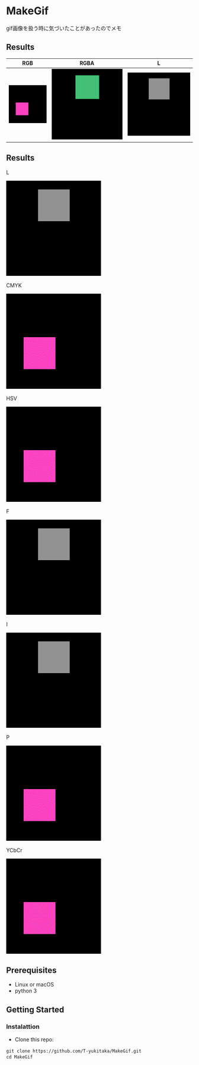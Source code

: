 # MakeGif

gif画像を扱う時に気づいたことがあったのでメモ

## Results
| RGB | RGBA | L | 
----|----|---- 
| <img src='https://github.com/T-yukitaka/MakeGif/blob/master/results/RGB.gif'> | <img src='https://github.com/T-yukitaka/MakeGif/blob/master/results/RGBA.gif'> | <img src='https://github.com/T-yukitaka/MakeGif/blob/master/results/L.gif'> |
## Results
L

<img src='https://github.com/T-yukitaka/MakeGif/blob/master/results/L.gif' width=256 >

CMYK

<img src='https://github.com/T-yukitaka/MakeGif/blob/master/results/CMYK.gif' width=256 >

HSV

<img src='https://github.com/T-yukitaka/MakeGif/blob/master/results/HSV.gif' width=256 >

F

<img src='https://github.com/T-yukitaka/MakeGif/blob/master/results/F.gif' width=256 >

I

<img src='https://github.com/T-yukitaka/MakeGif/blob/master/results/I.gif' width=256 >

P

<img src='https://github.com/T-yukitaka/MakeGif/blob/master/results/P.gif' width=256 >

YCbCr

<img src='https://github.com/T-yukitaka/MakeGif/blob/master/results/YCbCr.gif' width=256 >

## Prerequisites
- Linux or macOS
- python 3

## Getting Started
### Instalattion
- Clone this repo:
```
git clone https://github.com/T-yukitaka/MakeGif.git
cd MakeGif
```

